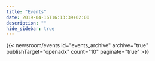 ```yaml
---
title: "Events"
date: 2019-04-16T16:13:39+02:00
description: ""
hide_sidebar: true
---
```


{{< newsroom/events
      id="events_archive" 
      archive="true"
      publishTarget="openadx"
      count="10"
      paginate="true" >}}

